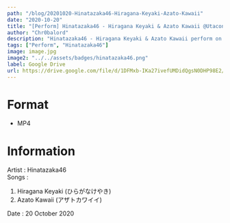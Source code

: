 ```yaml
---
path: "/blog/20201020-Hinatazaka46-Hiragana-Keyaki-Azato-Kawaii"
date: "2020-10-20"
title: "[Perform] Hinatazaka46 - Hiragana Keyaki & Azato Kawaii @Utacon"
author: "Chr0balord"
description: "Hinatazaka46 - Hiragana Keyaki & Azato Kawaii perform on Utacon"
tags: ["Perform", "Hinatazaka46"]
image: image.jpg
image2: "../../assets/badges/hinatazaka46.png"
label: Google Drive
url: https://drive.google.com/file/d/1DFMxb-IKa27ivefUMDidQgsN0DHP98E2/view?usp=sharing
---
```


# Format

- MP4

# Information

Artist : Hinatazaka46 <br/>
Songs :

1. Hiragana Keyaki (ひらがなけやき)
2. Azato Kawaii (アザトカワイイ)<br>

Date : 20 October 2020 <br>
